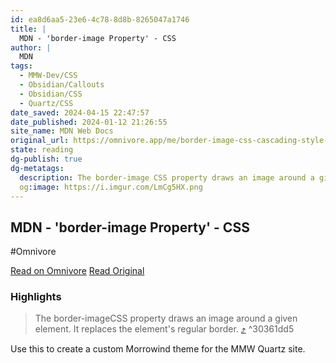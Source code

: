 ```yaml
---
id: ea8d6aa5-23e6-4c78-8d8b-8265047a1746
title: |
  MDN - 'border-image Property' - CSS
author: |
  MDN
tags:
  - MMW-Dev/CSS
  - Obsidian/Callouts
  - Obsidian/CSS
  - Quartz/CSS
date_saved: 2024-04-15 22:47:57
date_published: 2024-01-12 21:26:55
site_name: MDN Web Docs
original_url: https://omnivore.app/me/border-image-css-cascading-style-sheets-mdn-18ee15ee84c
state: reading
dg-publish: true
dg-metatags:
  description: The border-image CSS property draws an image around a given element. It replaces the element's regular border.
  og:image: https://i.imgur.com/LmCg5HX.png
---
```


## MDN - 'border-image Property' - CSS
#Omnivore

[Read on Omnivore](https://omnivore.app/me/border-image-css-cascading-style-sheets-mdn-18ee15ee84c)
[Read Original](https://developer.mozilla.org/en-US/docs/Web/CSS/border-image)

### Highlights

> The border-imageCSS property draws an image around a given element. It replaces the element's regular border. [⤴️](https://omnivore.app/me/border-image-css-cascading-style-sheets-mdn-18ee15ee84c#30361dd5-8d71-46e2-82a3-57458424c107)  ^30361dd5

Use this to create a custom Morrowind theme for the MMW Quartz site.

